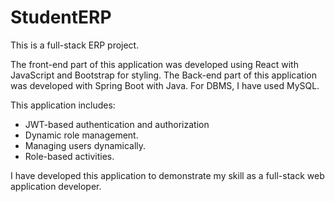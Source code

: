 # StudentERP
This is a full-stack ERP project.

The front-end part of this application was developed using React with JavaScript and Bootstrap for styling. 
The Back-end part of this application was developed with Spring Boot with Java. For DBMS, I have used MySQL.

This application includes:
- JWT-based authentication and authorization
- Dynamic role management.
- Managing users dynamically.
- Role-based activities.

I have developed this application to demonstrate my skill as a full-stack web application developer. 
